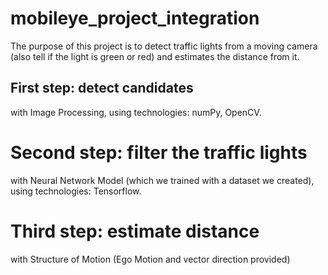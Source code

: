 # mobileye_project_integration
The purpose of this project is to detect traffic lights from a moving camera (also tell if the light is green or red) and estimates the distance from it.  
## First step: detect candidates  
with Image Processing, using technologies: numPy, OpenCV.  
# Second step: filter the traffic lights  
with Neural Network Model (which we trained with a dataset we created), using technologies: Tensorflow.  
# Third step: estimate distance  
with Structure of Motion (Ego Motion and vector direction provided)  
